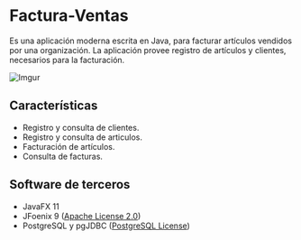# Factura-Ventas

Es una aplicación moderna escrita en Java, para facturar artículos vendidos por una organización. La aplicación provee
registro de artículos y clientes, necesarios para la facturación.

![Imgur](.)

## Características

+ Registro y consulta de clientes.
+ Registro y consulta de articulos.
+ Facturación de artículos.
+ Consulta de facturas.

## Software de terceros

+ JavaFX 11
+ JFoenix 9 ([Apache License 2.0](http://www.jfoenix.com/documentation.html#license))
+ PostgreSQL y pgJDBC ([PostgreSQL License](https://www.postgresql.org/about/licence))
